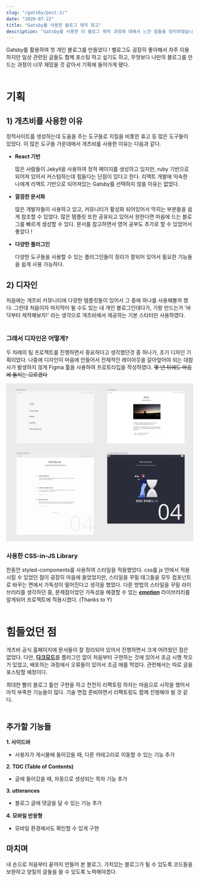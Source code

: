 ```yaml
---
slug: "/gatsby/post-2/"
date: "2020-07-22"
title: "Gatsby를 사용한 블로그 제작 회고"
description: "Gatsby를 사용한 이 블로그 제작 과정에 대해서 느낀 점들을 정리하였습니다."
---
```


Gatsby를 활용하여 첫 개인 블로그를 만들었다 ! 벨로그도 굉장히 좋아해서 자주 이용하지만 일상 관련된 글들도 함께 포스팅 하고 싶기도 하고, 무엇보다 나만의 블로그를 만드는 과정이 너무 재밌을 것 같아서 기획에 들어가게 됐다.
<br></br>
# 기획

## 1) 개츠비를 사용한 이유

정적사이트를 생성하는데 도움을 주는 도구들로 지킬을 비롯한 휴고 등 많은 도구들이 있었다.
이 많은 도구들 가운데에서 개츠비를 사용한 이유는 다음과 같다.

- **React 기반**

  많은 사람들이 Jekyll을 사용하여 정적 페이지를 생성하고 있지만, ruby 기반으로 되어져 있어서 커스텀하는데 힘들다는 단점이 있다고 한다.
  리액트 개발에 익숙한 나에게 리액트 기반으로 되어져있는 Gatsby를 선택하지 않을 이유는 없었다.

- **깔끔한 문서화**

  많은 개발자들이 사용하고 있고, 커뮤니티가 활성화 되어있어서 막히는 부분들을 쉽게 참조할 수 있었다. 많은 템플릿 또한 공유되고 있어서 원한다면 마음에 드는 블로그를 빠르게 생성할 수 있다. 문서를 참고하면서 영어 공부도 추가로 할 수 있었어서 좋았다 !

- **다양한 플러그인**

  다양한 도구들을 사용할 수 있는 플러그인들이 정리가 잘되어 있어서 필요한 기능들을 쉽게 사용 가능하다.

## 2) 디자인

처음에는 개츠비 커뮤니티에 다양한 템플릿들이 있어서 그 중에 하나를 사용해볼까 했다. 그런데 처음이자 마지막이 될 수도 있는 내 개인 블로그인데다가, 기왕 만드는거 '바닥부터 제작해보자!' 라는 생각으로 개츠비에서 제공하는 기본 스타터만 사용하였다.<br></br>

### 그래서 디자인은 어떻게?

두 차례의 팀 프로젝트를 진행하면서 중요하다고 생각했던것 중 하나가, 초기 디자인 기획이었다.
나중에 디자인이 마음에 안들어서 전체적인 레이아웃을 갈아엎어야 되는 대참사가 발생하지 않게 Figma 툴을 사용하여 프로토타입을 작성하였다. ~~몇 년 뒤에도 마음에 들지는 모르겠다~~

![figma](./images/figma.png "#margin=2rem 0rem 3rem 0rem;")

### 사용한 CSS-in-JS Library

한동안 styled-components를 사용하여 스타일을 적용했었다. css를 js 안에서 적용시킬 수 있었던 점이 굉장히 마음에 들었었지만, 스타일을 꾸밀 태그들을 모두 컴포넌트로 바꾸는 면에서 가독성이 떨어진다고 생각을 했었다. 다른 방법의 스타일을 꾸밀 라이브러리를 생각하던 중, 문제점이었던 가독성을 해결할 수 있는 <u>**_emotion_**</u> 라이브러리를 알게되어 프로젝트에 적용시켰다. (Thanks to Y)
<br></br>

# 힘들었던 점
개츠비 공식 홈페이지에 문서들이 잘 정리되어 있어서 진행하면서 크게 어려웠던 점은 없었다. 다만, <u>**다크모드**</u>를 플러그인 없이 처음부터 구현하는 것에 있어서 조금 시행 착오가 있었고, 배포하는 과정에서 오류들이 있어서 조금 애를 먹었다. 관련해서는 따로 글을 포스팅할 예정이다.

최대한 빨리 블로그 틀만 구현을 하고 천천히 리팩토링 하자는 마음으로 시작을 했어서 아직 부족한 기능들이 많다. 기술 면접 준비하면서 리팩토링도 함께 진행해야 될 것 같다.
<br></br>

## 추가할 기능들
**1. 사이드바**
- 사용자가 게시물에 들어갔을 때, 다른 카테고리로 이동할 수 있는 기능 추가

**2. TOC (Table of Contents)**
- 글에 들어갔을 때, 자동으로 생성되는 목차 기능 추가

**3. utterances**
- 블로그 글에 댓글을 달 수 있는 기능 추가

**4. 모바일 반응형**
- 모바일 환경에서도 확인할 수 있게 구현
## 마치며

내 손으로 처음부터 끝까지 만들어 본 블로그. 가치있는 블로그가 될 수 있도록 코드들을 보완하고 양질의 글들을 쓸 수 있도록 노력해야겠다.



